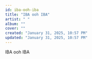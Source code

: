 ```yaml
---
id: iba-ooh-iba
title: "IBA ooh IBA"
artist: " "
album: ""
cover: ""
created: "January 31, 2025, 10:57 PM"
updated: "January 31, 2025, 10:57 PM"
---
```


IBA ooh IBA